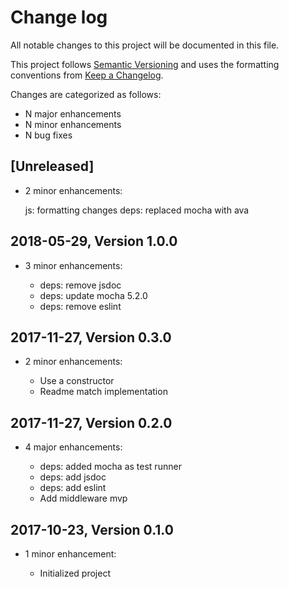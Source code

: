 # Change log

All notable changes to this project will be documented in this file.

This project follows [Semantic Versioning](http://semver.org/) and uses the formatting conventions from [Keep a Changelog](http://keepachangelog.com).

Changes are categorized as follows:

* N major enhancements
* N minor enhancements
* N bug fixes

## [Unreleased]

* 2 minor enhancements:

  js: formatting changes
  deps: replaced mocha with ava

## 2018-05-29, Version 1.0.0

* 3 minor enhancements:

  * deps: remove jsdoc
  * deps: update mocha 5.2.0
  * deps: remove eslint

## 2017-11-27, Version 0.3.0

* 2 minor enhancements:

  * Use a constructor
  * Readme match implementation

## 2017-11-27, Version 0.2.0

* 4 major enhancements:

  * deps: added mocha as test runner
  * deps: add jsdoc
  * deps: add eslint
  * Add middleware mvp

## 2017-10-23, Version 0.1.0

* 1 minor enhancement:

  * Initialized project
